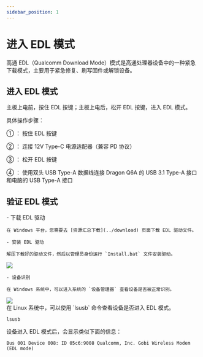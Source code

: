 ```yaml
---
sidebar_position: 1
---
```


# 进入 EDL 模式

高通 EDL（Qualcomm Download Mode）模式是高通处理器设备中的一种紧急下载模式，主要用于紧急修复、刷写固件或解锁设备。

## 进入 EDL 模式

主板上电前，按住 EDL 按键；主板上电后，松开 EDL 按键，进入 EDL 模式。

具体操作步骤：

① ： 按住 EDL 按键

② ： 连接 12V Type-C 电源适配器（兼容 PD 协议）

③ ： 松开 EDL 按键

④ ： 使用双头 USB Type-A 数据线连接 Dragon Q6A 的 USB 3.1 Type-A 接口和电脑的 USB Type-A 接口

## 验证 EDL 模式

<Tabs queryString = "EDLplatform">
  <TabItem value="Windows" label="Windows" default>
    - 下载 EDL 驱动

    在 Windows 平台，您需要去 [资源汇总下载](../download) 页面下载 EDL 驱动文件。

    - 安装 EDL 驱动

    解压下载好的驱动文件，然后以管理员身份运行 `Install.bat` 文件安装驱动。

<div style={{textAlign: 'center'}}>
   <img src="/img/dragon/q6a/q6a_driver_install.webp" style={{width: '100%', maxWidth: '1200px'}} />
</div>

    - 设备识别

    在 Windows 系统中，可以进入系统的 `设备管理器` 查看设备是否被正常识别。

<div style={{textAlign: 'center'}}>
   <img src="/img/dragon/q6a/q6a_device_manager.webp" style={{width: '100%', maxWidth: '1200px'}} />
</div>

  </TabItem>
  <TabItem value="Linux" label="Linux">
  在 Linux 系统中，可以使用 `lsusb` 命令查看设备是否进入 EDL 模式。

  <NewCodeBlock tip="Linux$" type="host">

```
lsusb
```

  </NewCodeBlock>

设备进入 EDL 模式后，会显示类似下面的信息：

```
Bus 001 Device 008: ID 05c6:9008 Qualcomm, Inc. Gobi Wireless Modem (EDL mode)
```

  </TabItem>
</Tabs>
